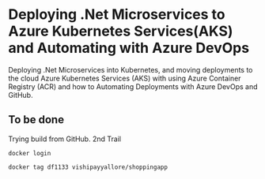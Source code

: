 # Deploying .Net Microservices to Azure Kubernetes Services(AKS) and Automating with Azure DevOps
Deploying .Net Microservices into Kubernetes, and moving deployments to the cloud Azure Kubernetes Services (AKS) with using Azure Container Registry (ACR) and how to Automating Deployments with Azure DevOps and GitHub.

## To be done
Trying build from GitHub. 2nd Trail

```
docker login

docker tag df1133 vishipayyallore/shoppingapp

```